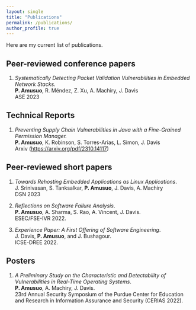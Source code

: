 ```yaml
---
layout: single
title: "Publications"
permalink: /publications/
author_profile: true
---
```


Here are my current list of publications. 

## Peer-reviewed conference papers

1. *Systematically Detecting Packet Validation Vulnerabilities in Embedded Network Stacks.*     
    **P. Amusuo**, R. Méndez, Z. Xu, A. Machiry, J. Davis   
    ASE 2023

## Technical Reports

1. *Preventing Supply Chain Vulnerabilities in Java with a Fine-Grained Permission Manager.*     
    **P. Amusuo**, K. Robinson, S. Torres-Arias, L. Simon, J. Davis   
    Arxiv (https://arxiv.org/pdf/2310.14117)

## Peer-reviewed short papers

1. *Towards Rehosting Embedded Applications as Linux Applications*.     
    J. Srinivasan, S. Tanksalkar, **P. Amusuo**, J. Davis, A. Machiry   
    DSN 2023

1. *Reflections on Software Failure Analysis*.  
    **P. Amusuo**, A. Sharma, S. Rao, A. Vincent, J. Davis.     
    ESEC/FSE-IVR 2022.  

1. *Experience Paper: A First Offering of Software Engineering*.  
    J. Davis, **P. Amusuo**, and J. Bushagour.  
    ICSE-DREE 2022.  
 
 
## Posters
 
 1. *A Preliminary Study on the Characteristic and Detectability of Vulnerabilities in Real-Time Operating Systems*.  
 **P. Amusuo**, A. Machiry, J. Davis.  
 23rd Annual Security Symposium of the Purdue Center for Education and Research in Information Assurance and Security (CERIAS 2022).  

